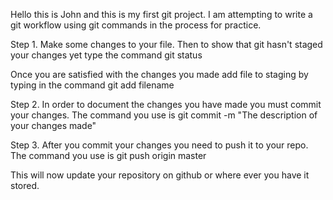 Hello this is John and this is my first git project. I am attempting to write a git workflow using git commands in the process for practice.

Step 1.
Make some changes to your file. Then to show that git hasn't staged your changes yet type the command git status

Once you are satisfied with the changes you made add file to staging by typing in the command git add filename

Step 2.
In order to document the changes you have made  you must commit your changes.  The command you use is git commit -m "The description of your changes made"

Step 3.
After you commit your changes you need to push it to your repo. The command you use is git push origin master

This will now update your repository on github or where ever you have it stored. 
